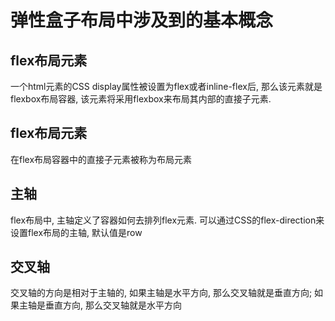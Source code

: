 # 弹性盒子布局中涉及到的基本概念

## flex布局元素

一个html元素的CSS display属性被设置为flex或者inline-flex后, 那么该元素就是flexbox布局容器, 该元素将采用flexbox来布局其内部的直接子元素. 

## flex布局元素

在flex布局容器中的直接子元素被称为布局元素

## 主轴

flex布局中, 主轴定义了容器如何去排列flex元素. 可以通过CSS的flex-direction来设置flex布局的主轴, 默认值是row

## 交叉轴

交叉轴的方向是相对于主轴的, 如果主轴是水平方向, 那么交叉轴就是垂直方向; 如果主轴是垂直方向, 那么交叉轴就是水平方向


